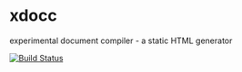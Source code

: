 xdocc
=====

experimental document compiler - a static HTML generator

[![Build Status](https://travis-ci.org/timmolter/XChart.png)](https://travis-ci.org/timmolter/XChart.png)
